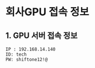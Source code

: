 회사GPU 접속 정보
==============

## 1. GPU 서버 접속 정보
```
IP : 192.168.14.140
ID: tech
PW: shiftone12!@
```

